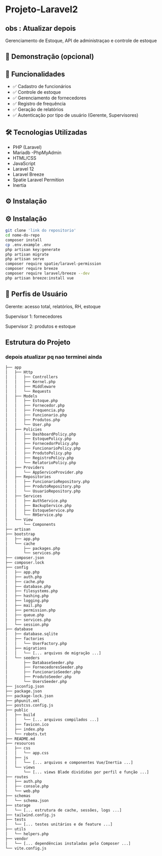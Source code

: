 # Projeto-Laravel2
## obs :  Atualizar depois
 Gerenciamento de Estoque, API de administraçao e controle de estoque

## 📸 Demonstração (opcional)



## 🚀 Funcionalidades

- ✅ Cadastro de funcionários
- ✅ Controle de estoque
- ✅ Gerenciamento de fornecedores
- ✅ Registro de frequência
- ✅ Geração de relatórios
- ✅ Autenticação por tipo de usuário (Gerente, Supervisores)

## 🛠️ Tecnologias Utilizadas

- PHP (Laravel)
- Mariadb
-PhpMyAdmin
- HTML/CSS
- JavaScript
- Laravel 12
- Laravel Breeze
- Spatie Laravel Permition
- Inertia


## ⚙️ Instalação

## ⚙️ Instalação

```bash
git clone 'link do repositorio'
cd nome-do-repo
composer install
cp .env.example .env
php artisan key:generate
php artisan migrate
php artisan serve
composer require spatie/laravel-permission
composer require breeze
composer require laravel/breeze --dev
php artisan breeze:install vue
```
## 👤 Perfis de Usuário
Gerente: acesso total, relatórios, RH, estoque

Supervisor 1: fornecedores

Supervisor 2: produtos e estoque

## Estrutura do Projeto

  ### depois atualizar pq nao terminei ainda
 ```bash
├── app
│   ├── Http
│   │   ├── Controllers
│   │   ├── Kernel.php
│   │   ├── Middleware
│   │   └── Requests
│   ├── Models
│   │   ├── Estoque.php
│   │   ├── Fornecedor.php
│   │   ├── Frequencia.php
│   │   ├── Funcionario.php
│   │   ├── Produtos.php
│   │   └── User.php
│   ├── Policies
│   │   ├── DashboardPolicy.php
│   │   ├── EstoquePolicy.php
│   │   ├── FornecedorPolicy.php
│   │   ├── FuncionarioPolicy.php
│   │   ├── ProdutoPolicy.php
│   │   ├── RegistroPolicy.php
│   │   └── RelatorioPolicy.php
│   ├── Providers
│   │   └── AppServiceProvider.php
│   ├── Repositories
│   │   ├── FuncionarioRepository.php
│   │   ├── ProdutoRepository.php
│   │   └── UsuarioRepository.php
│   ├── Services
│   │   ├── AuthService.php
│   │   ├── BackupService.php
│   │   ├── EstoqueService.php
│   │   └── RHService.php
│   └── View
│       └── Components
├── artisan
├── bootstrap
│   ├── app.php
│   └── cache
│       ├── packages.php
│       └── services.php
├── composer.json
├── composer.lock
├── config
│   ├── app.php
│   ├── auth.php
│   ├── cache.php
│   ├── database.php
│   ├── filesystems.php
│   ├── hashing.php
│   ├── logging.php
│   ├── mail.php
│   ├── permission.php
│   ├── queue.php
│   ├── services.php
│   └── session.php
├── database
│   ├── database.sqlite
│   ├── factories
│   │   └── UserFactory.php
│   ├── migrations
│   │   └── [... arquivos de migração ...]
│   └── seeders
│       ├── DatabaseSeeder.php
│       ├── FornecedoresSeeder.php
│       ├── FuncionarioSeeder.php
│       ├── ProdutoSeeder.php
│       └── UsersSeeder.php
├── jsconfig.json
├── package.json
├── package-lock.json
├── phpunit.xml
├── postcss.config.js
├── public
│   ├── build
│   │   └── [... arquivos compilados ...]
│   ├── favicon.ico
│   ├── index.php
│   └── robots.txt
├── README.md
├── resources
│   ├── css
│   │   └── app.css
│   ├── js
│   │   └── [... arquivos e componentes Vue/Inertia ...]
│   └── views
│       └── [... views Blade divididas por perfil e função ...]
├── routes
│   ├── auth.php
│   ├── console.php
│   └── web.php
├── schemas
│   └── schema.json
├── storage
│   └── [... estrutura de cache, sessões, logs ...]
├── tailwind.config.js
├── tests
│   └── [... testes unitários e de feature ...]
├── utils
│   └── helpers.php
├── vendor
│   └── [... dependências instaladas pelo Composer ...]
└── vite.config.js
```
